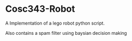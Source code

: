 # Cosc343-Robot
A Implementation of a lego robot python script.

Also contains a spam filter using baysian decision making
